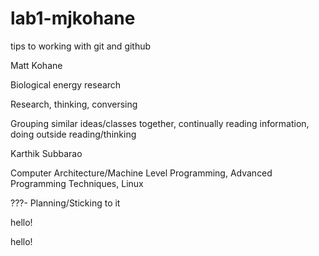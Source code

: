 # lab1-mjkohane
tips to working with git and github

Matt Kohane

Biological energy research

Research, thinking, conversing

Grouping similar ideas/classes together, continually reading information, doing outside reading/thinking

Karthik Subbarao

Computer Architecture/Machine Level Programming, Advanced Programming Techniques, Linux

???- Planning/Sticking to it

hello!


hello!

